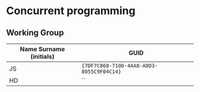 # Concurrent programming

## Working Group

| Name Surname (initials) | GUID                                     |
| ----------------------- | ---------------------------------------- |
| JS                      | `{7DF7C868-7100-4AA8-A0D3-8055C9F04C14}` |
| HD                      | `` |
